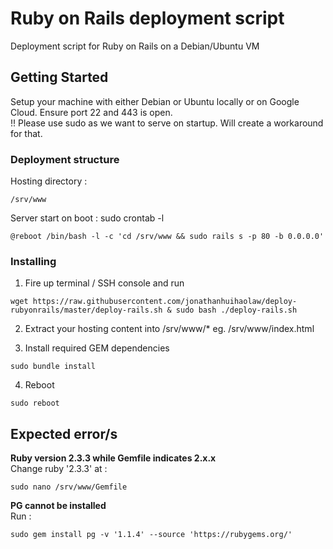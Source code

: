 # Ruby on Rails deployment script
Deployment script for Ruby on Rails on a Debian/Ubuntu VM

## Getting Started

Setup your machine with either Debian or Ubuntu locally or on Google Cloud. Ensure port 22 and 443 is open.<br>
!! Please use sudo as we want to serve on startup. Will create a workaround for that.

### Deployment structure

Hosting directory :
```
/srv/www
```

Server start on boot :
sudo crontab -l
```
@reboot /bin/bash -l -c 'cd /srv/www && sudo rails s -p 80 -b 0.0.0.0'
```

### Installing

1. Fire up terminal / SSH console and run

```
wget https://raw.githubusercontent.com/jonathanhuihaolaw/deploy-rubyonrails/master/deploy-rails.sh & sudo bash ./deploy-rails.sh
```

2. Extract your hosting content into /srv/www/*
    eg. /srv/www/index.html
    
3. Install required GEM dependencies
```
sudo bundle install
```

4. Reboot
```
sudo reboot
```

## Expected error/s

**Ruby version 2.3.3 while Gemfile indicates 2.x.x**<br>
Change ruby '2.3.3' at :
```
sudo nano /srv/www/Gemfile
```

**PG cannot be installed**<br>
Run :
```
sudo gem install pg -v '1.1.4' --source 'https://rubygems.org/'
```



